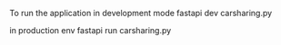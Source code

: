 To run the application in development mode
fastapi dev carsharing.py

in production env
fastapi run carsharing.py